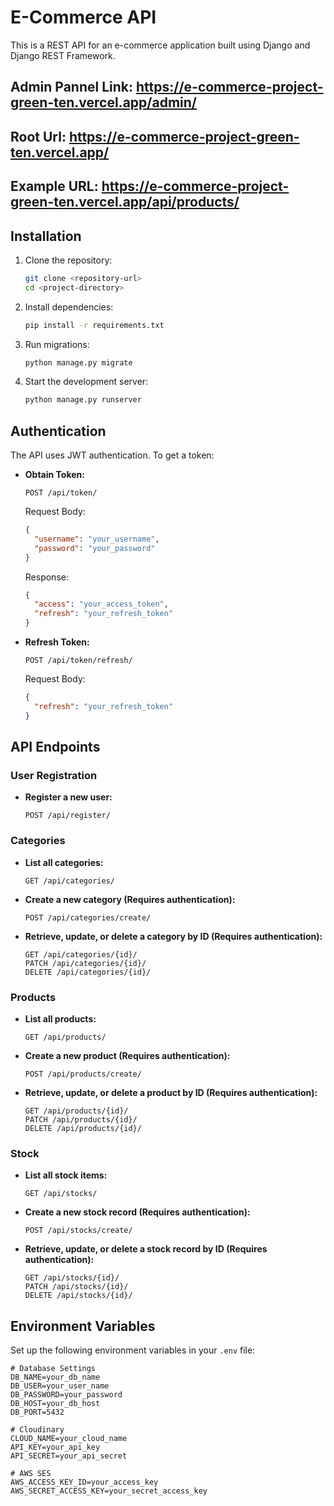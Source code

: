 # E-Commerce API

This is a REST API for an e-commerce application built using Django and Django REST Framework.

## Admin Pannel Link: https://e-commerce-project-green-ten.vercel.app/admin/
## Root Url: https://e-commerce-project-green-ten.vercel.app/

## Example URL: https://e-commerce-project-green-ten.vercel.app/api/products/


## Installation

1. Clone the repository:
   ```sh
   git clone <repository-url>
   cd <project-directory>
   ```

2. Install dependencies:
   ```sh
   pip install -r requirements.txt
   ```

3. Run migrations:
   ```sh
   python manage.py migrate
   ```

4. Start the development server:
   ```sh
   python manage.py runserver
   ```

## Authentication

The API uses JWT authentication. To get a token:

- **Obtain Token:**
  ```http
  POST /api/token/
  ```
  Request Body:
  ```json
  {
    "username": "your_username",
    "password": "your_password"
  }
  ```
  Response:
  ```json
  {
    "access": "your_access_token",
    "refresh": "your_refresh_token"
  }
  ```

- **Refresh Token:**
  ```http
  POST /api/token/refresh/
  ```
  Request Body:
  ```json
  {
    "refresh": "your_refresh_token"
  }
  ```

## API Endpoints

### User Registration
- **Register a new user:**
  ```http
  POST /api/register/
  ```

### Categories
- **List all categories:**
  ```http
  GET /api/categories/
  ```
- **Create a new category (Requires authentication):**
  ```http
  POST /api/categories/create/
  ```
- **Retrieve, update, or delete a category by ID (Requires authentication):**
  ```http
  GET /api/categories/{id}/
  PATCH /api/categories/{id}/
  DELETE /api/categories/{id}/
  ```

### Products
- **List all products:**
  ```http
  GET /api/products/
  ```
- **Create a new product (Requires authentication):**
  ```http
  POST /api/products/create/
  ```
- **Retrieve, update, or delete a product by ID (Requires authentication):**
  ```http
  GET /api/products/{id}/
  PATCH /api/products/{id}/
  DELETE /api/products/{id}/
  ```

### Stock
- **List all stock items:**
  ```http
  GET /api/stocks/
  ```
- **Create a new stock record (Requires authentication):**
  ```http
  POST /api/stocks/create/
  ```
- **Retrieve, update, or delete a stock record by ID (Requires authentication):**
  ```http
  GET /api/stocks/{id}/
  PATCH /api/stocks/{id}/
  DELETE /api/stocks/{id}/
  ```


## Environment Variables
Set up the following environment variables in your `.env` file:
```
# Database Settings
DB_NAME=your_db_name
DB_USER=your_user_name
DB_PASSWORD=your_password
DB_HOST=your_db_host
DB_PORT=5432

# Cloudinary
CLOUD_NAME=your_cloud_name
API_KEY=your_api_key
API_SECRET=your_api_secret

# AWS SES
AWS_ACCESS_KEY_ID=your_access_key
AWS_SECRET_ACCESS_KEY=your_secret_access_key
```


